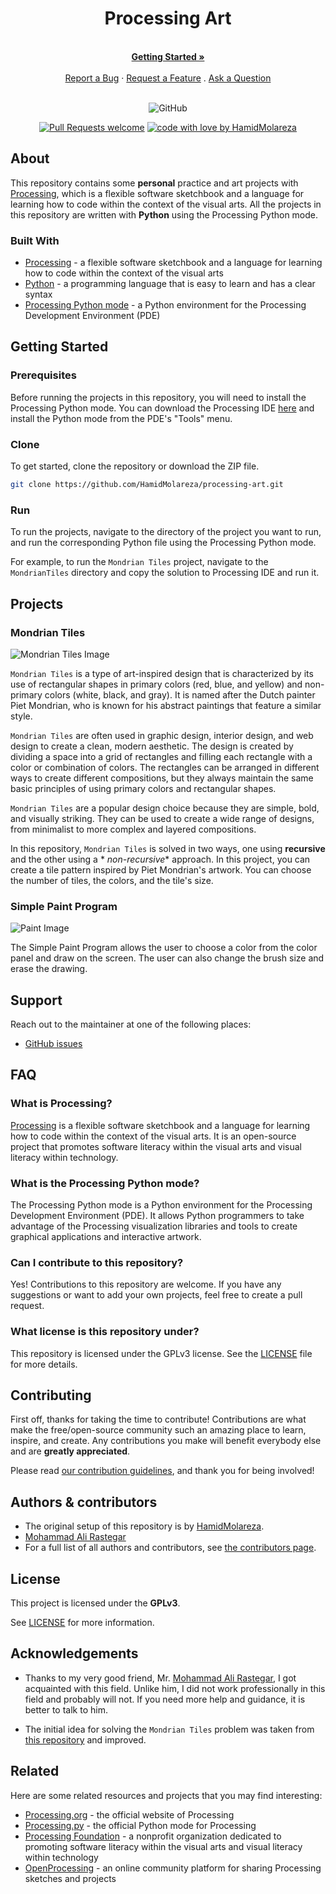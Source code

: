 <div align="center">
  <h1>Processing Art</h1>
  <br />
  <a href="#getting-started"><strong>Getting Started »</strong></a>
  <br />
  <br />
  <a href="https://github.com/HamidMolareza/processing-art/issues/new?assignees=&labels=bug&template=BUG_REPORT.md&title=bug%3A+">Report a Bug</a>
  ·
  <a href="https://github.com/HamidMolareza/processing-art/issues/new?assignees=&labels=enhancement&template=FEATURE_REQUEST.md&title=feat%3A+">Request a Feature</a>
  .
  <a href="https://github.com/HamidMolareza/processing-art/issues/new?assignees=&labels=question&template=SUPPORT_QUESTION.md&title=support%3A+">Ask a Question</a>
</div>

<div align="center">
<br />

![GitHub](https://img.shields.io/github/license/HamidMolareza/processing-art)

[![Pull Requests welcome](https://img.shields.io/badge/PRs-welcome-ff69b4.svg?style=flat-square)](https://github.com/HamidMolareza/processing-art/issues?q=is%3Aissue+is%3Aopen+label%3A%22help+wanted%22)
[![code with love by HamidMolareza](https://img.shields.io/badge/%3C%2F%3E%20with%20%E2%99%A5%20by-HamidMolareza-ff1414.svg?style=flat-square)](https://github.com/HamidMolareza)

</div>

## About

This repository contains some **personal** practice and art projects with [Processing](https://processing.org/), which
is a flexible software sketchbook and a language for learning how to code within the context of the visual arts. All the
projects in this repository are written with **Python** using the Processing Python mode.

### Built With

- [Processing](https://processing.org/) - a flexible software sketchbook and a language for learning how to code within
  the context of the visual arts
- [Python](https://www.python.org/) - a programming language that is easy to learn and has a clear syntax
- [Processing Python mode](https://py.processing.org/) - a Python environment for the Processing Development
  Environment (PDE)

## Getting Started

### Prerequisites

Before running the projects in this repository, you will need to install the Processing Python mode. You can download
the Processing IDE [here](https://processing.org/download/) and install the Python mode from the PDE's "Tools" menu.

### Clone

To get started, clone the repository or download the ZIP file.

```bash
git clone https://github.com/HamidMolareza/processing-art.git
```

### Run

To run the projects, navigate to the directory of the project you want to run, and run the corresponding Python file
using the Processing Python mode.

For example, to run the `Mondrian Tiles` project, navigate to the `MondrianTiles` directory and copy the solution to
Processing IDE and run it.

## Projects

### Mondrian Tiles

![Mondrian Tiles Image](docs/images/MondrianTiles.png)

`Mondrian Tiles` is a type of art-inspired design that is characterized by its use of rectangular shapes in primary
colors (red, blue, and yellow) and non-primary colors (white, black, and gray). It is named after the Dutch painter Piet
Mondrian, who is known for his abstract paintings that feature a similar style.

`Mondrian Tiles` are often used in graphic design, interior design, and web design to create a clean, modern aesthetic.
The design is created by dividing a space into a grid of rectangles and filling each rectangle with a color or
combination of colors. The rectangles can be arranged in different ways to create different compositions, but they
always maintain the same basic principles of using primary colors and rectangular shapes.

`Mondrian Tiles` are a popular design choice because they are simple, bold, and visually striking. They can be used to
create a wide range of designs, from minimalist to more complex and layered compositions.

In this repository, `Mondrian Tiles` is solved in two ways, one using **recursive** and the other using a *
*non-recursive**
approach. In this project, you can create a tile pattern inspired by Piet Mondrian's artwork. You can choose the number
of tiles, the colors, and the tile's size.

### Simple Paint Program

![Paint Image](docs/images/Paint.png)

The Simple Paint Program allows the user to choose a color from the color panel and draw on the screen. The user can
also change the brush size and erase the drawing.

## Support

Reach out to the maintainer at one of the following places:

- [GitHub issues](https://github.com/HamidMolareza/processing-art/issues/new?assignees=&labels=question&template=SUPPORT_QUESTION.md&title=support%3A+)

## FAQ

### What is Processing?

[Processing](https://processing.org/) is a flexible software sketchbook and a language for learning how to code within
the context of the visual
arts. It is an open-source project that promotes software literacy within the visual arts and visual literacy within
technology.

### What is the Processing Python mode?

The Processing Python mode is a Python environment for the Processing Development Environment (PDE). It allows Python
programmers to take advantage of the Processing visualization libraries and tools to create graphical applications and
interactive artwork.

### Can I contribute to this repository?

Yes! Contributions to this repository are welcome. If you have any suggestions or want to add your own projects, feel
free to create a pull request.

### What license is this repository under?

This repository is licensed under the GPLv3 license. See the [LICENSE](LICENSE) file for more details.

## Contributing

First off, thanks for taking the time to contribute! Contributions are what make the free/open-source community such an
amazing place to learn, inspire, and create. Any contributions you make will benefit everybody else and are **greatly
appreciated**.

Please read [our contribution guidelines](docs/CONTRIBUTING.md), and thank you for being involved!

## Authors & contributors

- The original setup of this repository is by [HamidMolareza](https://github.com/HamidMolareza).
- [Mohammad Ali Rastegar](github.com/mohras148/)
- For a full list of all authors and contributors,
  see [the contributors page](https://github.com/HamidMolareza/processing-art/contributors).

## License

This project is licensed under the **GPLv3**.

See [LICENSE](LICENSE) for more information.

## Acknowledgements

- Thanks to my very good friend, Mr. [Mohammad Ali Rastegar](github.com/mohras148/), I got acquainted with this field.
  Unlike him, I did not work professionally in this field and probably will not. If you need more help and guidance, it
  is better to talk to him.

- The initial idea for solving the `Mondrian Tiles` problem was taken from [this repository](https://github.com/erdavids/Mondrian-Tiles) and improved.

## Related

Here are some related resources and projects that you may find interesting:

- [Processing.org](https://processing.org/) - the official website of Processing
- [Processing.py](https://py.processing.org/) - the official Python mode for Processing
- [Processing Foundation](https://processingfoundation.org/) - a nonprofit organization dedicated to promoting software
  literacy within the visual arts and visual literacy within technology
- [OpenProcessing](https://www.openprocessing.org/) - an online community platform for sharing Processing sketches and
  projects